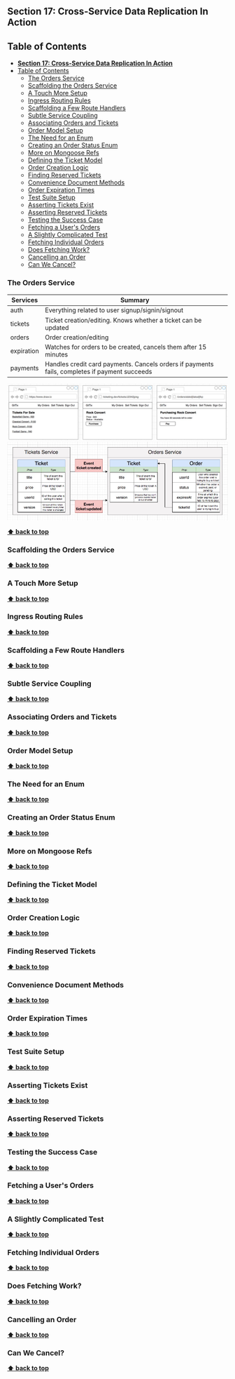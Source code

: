 ## **Section 17: Cross-Service Data Replication In Action**

## Table of Contents
- [**Section 17: Cross-Service Data Replication In Action**](#section-17-cross-service-data-replication-in-action)
- [Table of Contents](#table-of-contents)
  - [The Orders Service](#the-orders-service)
  - [Scaffolding the Orders Service](#scaffolding-the-orders-service)
  - [A Touch More Setup](#a-touch-more-setup)
  - [Ingress Routing Rules](#ingress-routing-rules)
  - [Scaffolding a Few Route Handlers](#scaffolding-a-few-route-handlers)
  - [Subtle Service Coupling](#subtle-service-coupling)
  - [Associating Orders and Tickets](#associating-orders-and-tickets)
  - [Order Model Setup](#order-model-setup)
  - [The Need for an Enum](#the-need-for-an-enum)
  - [Creating an Order Status Enum](#creating-an-order-status-enum)
  - [More on Mongoose Refs](#more-on-mongoose-refs)
  - [Defining the Ticket Model](#defining-the-ticket-model)
  - [Order Creation Logic](#order-creation-logic)
  - [Finding Reserved Tickets](#finding-reserved-tickets)
  - [Convenience Document Methods](#convenience-document-methods)
  - [Order Expiration Times](#order-expiration-times)
  - [Test Suite Setup](#test-suite-setup)
  - [Asserting Tickets Exist](#asserting-tickets-exist)
  - [Asserting Reserved Tickets](#asserting-reserved-tickets)
  - [Testing the Success Case](#testing-the-success-case)
  - [Fetching a User's Orders](#fetching-a-users-orders)
  - [A Slightly Complicated Test](#a-slightly-complicated-test)
  - [Fetching Individual Orders](#fetching-individual-orders)
  - [Does Fetching Work?](#does-fetching-work)
  - [Cancelling an Order](#cancelling-an-order)
  - [Can We Cancel?](#can-we-cancel)

### The Orders Service

| Services   | Summary                                                                                        |
| ---------- | ---------------------------------------------------------------------------------------------- |
| auth       | Everything related to user signup/signin/signout                                               |
| tickets    | Ticket creation/editing.  Knows whether a ticket can be updated                                |
| orders     | Order creation/editing                                                                         |
| expiration | Watches for orders to be created, cancels them after 15 minutes                                |
| payments   | Handles credit card payments.  Cancels orders if payments fails, completes if payment succeeds |

![](section-17/app-2.jpg)
![](section-17/order-service.jpg)

**[⬆ back to top](#table-of-contents)**

### Scaffolding the Orders Service
**[⬆ back to top](#table-of-contents)**

### A Touch More Setup
**[⬆ back to top](#table-of-contents)**

### Ingress Routing Rules
**[⬆ back to top](#table-of-contents)**

### Scaffolding a Few Route Handlers
**[⬆ back to top](#table-of-contents)**

### Subtle Service Coupling
**[⬆ back to top](#table-of-contents)**

### Associating Orders and Tickets
**[⬆ back to top](#table-of-contents)**

### Order Model Setup
**[⬆ back to top](#table-of-contents)**

### The Need for an Enum
**[⬆ back to top](#table-of-contents)**

### Creating an Order Status Enum
**[⬆ back to top](#table-of-contents)**

### More on Mongoose Refs
**[⬆ back to top](#table-of-contents)**

### Defining the Ticket Model
**[⬆ back to top](#table-of-contents)**

### Order Creation Logic
**[⬆ back to top](#table-of-contents)**

### Finding Reserved Tickets
**[⬆ back to top](#table-of-contents)**

### Convenience Document Methods
**[⬆ back to top](#table-of-contents)**

### Order Expiration Times
**[⬆ back to top](#table-of-contents)**

### Test Suite Setup
**[⬆ back to top](#table-of-contents)**

### Asserting Tickets Exist
**[⬆ back to top](#table-of-contents)**

### Asserting Reserved Tickets
**[⬆ back to top](#table-of-contents)**

### Testing the Success Case
**[⬆ back to top](#table-of-contents)**

### Fetching a User's Orders
**[⬆ back to top](#table-of-contents)**

### A Slightly Complicated Test
**[⬆ back to top](#table-of-contents)**

### Fetching Individual Orders
**[⬆ back to top](#table-of-contents)**

### Does Fetching Work?
**[⬆ back to top](#table-of-contents)**

### Cancelling an Order
**[⬆ back to top](#table-of-contents)**

### Can We Cancel?
**[⬆ back to top](#table-of-contents)**
